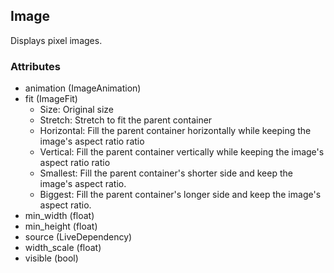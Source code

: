 ## Image
Displays pixel images.

### Attributes
- animation (ImageAnimation)
- fit (ImageFit)
    - Size: Original size
    - Stretch: Stretch to fit the parent container
    - Horizontal: Fill the parent container horizontally while keeping the image's aspect ratio ratio
    - Vertical: Fill the parent container vertically while keeping the image's aspect ratio ratio
    - Smallest: Fill the parent container's shorter side and keep the image's aspect ratio.
    - Biggest: Fill the parent container's longer side and keep the image's aspect ratio.
- min_width (float)
- min_height (float)
- source (LiveDependency)
- width_scale (float)
- visible (bool)